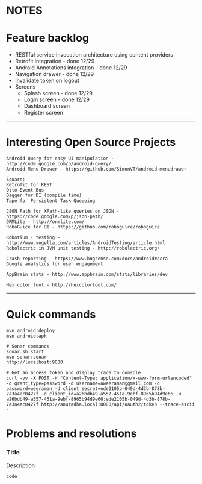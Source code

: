 NOTES
=====

# Feature backlog
* RESTful service invocation architecture using content providers
* Retrofit integration - done 12/29
* Android Annotations integration - done 12/29
* Navigation drawer - done 12/29
* Invalidate token on logout
* Screens
  * Splash screen - done 12/29
  * Login screen - done 12/29
  * Dashboard screen
  * Register screen


---

# Interesting Open Source Projects
```
Android Query for easy UI manipulation - http://code.google.com/p/android-query/
Android Menu Drawer - https://github.com/SimonVT/android-menudrawer

Square:
Retrofit for REST
Otto Event Bus
Dagger for DI (compile time)
Tape for Persistent Task Queueing

JSON Path for XPath-like queries on JSON - https://code.google.com/p/json-path/
ORMLite - http://ormlite.com/
RoboGuice for DI - https://github.com/roboguice/roboguice

Robotium - testing - http://www.vogella.com/articles/AndroidTesting/article.html
Robolectric in JVM unit testing - http://robolectric.org/

Crash reporting - https://www.bugsense.com/docs/android#acra
Google analytics for user engagement

AppBrain stats - http://www.appbrain.com/stats/libraries/dev

Hex color tool - http://hexcolortool.com/
```


---

# Quick commands

```
mvn android:deploy
mvn android:apk

# Sonar commands
sonar.sh start
mvn sonar:sonar
http://localhost:9000

# Get an access token and display trace to console
curl -vv -X POST -H "Content-Type: application/x-www-form-urlencoded" -d grant_type=password -d username=aweeraman@gmail.com -d password=weeraman -d client_secret=ede2105b-049d-4d3b-878b-7a3a4ec0427f -d client_id=a26bdb49-a557-451a-9ebf-8965b94d9e66 -u a26bdb49-a557-451a-9ebf-8965b94d9e66:ede2105b-049d-4d3b-878b-7a3a4ec0427f http://anuradha.local:8080/api/oauth2/token --trace-ascii -
```

# Problems and resolutions

### Title
Description
```
code
```
